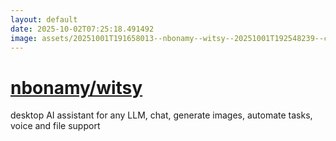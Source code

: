 ```yaml
---
layout: default
date: 2025-10-02T07:25:18.491492
image: assets/20251001T191658013--nbonamy--witsy--20251001T192548239--cropped.png
---
```


# [nbonamy/witsy](https://github.com/nbonamy/witsy)

desktop AI assistant for any LLM, chat, generate images, automate tasks, voice and file support
